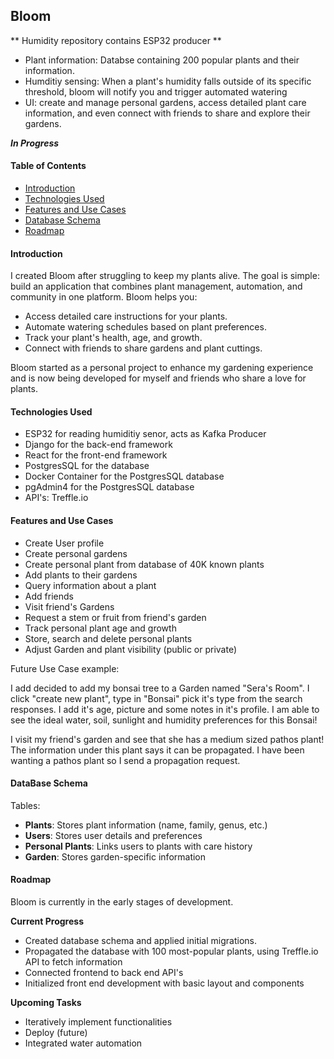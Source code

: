 ## Bloom

** Humidity repository contains ESP32 producer **

- Plant information: Databse containing 200 popular plants and their information. 
- Humditiy sensing: When a plant's humidity falls outside of its specific threshold, bloom will notify you and trigger automated watering
- UI: create and manage personal gardens, access detailed plant care information, and even connect with friends to share and explore their gardens.

***In Progress***

#### Table of Contents
- [Introduction](#introduction)
- [Technologies Used](#technologies-used)
- [Features and Use Cases](#Features-and-Use-Cases)
- [Database Schema](#database-schema)
- [Roadmap](#roadmap)


#### Introduction
I created Bloom after struggling to keep my plants alive. The goal is simple: build an application that combines plant management, automation, and community in one platform. Bloom helps you:

- Access detailed care instructions for your plants.
- Automate watering schedules based on plant preferences.
- Track your plant's health, age, and growth.
- Connect with friends to share gardens and plant cuttings.

Bloom started as a personal project to enhance my gardening experience and is now being developed for myself and friends who share a love for plants.


#### Technologies Used
- ESP32 for reading humiditiy senor, acts as Kafka Producer
- Django for the back-end framework 
- React for the front-end framework
- PostgresSQL for the database 
- Docker Container for the PostgresSQL database
- pgAdmin4 for the PostgresSQL database
- API's: Treffle.io
  

#### Features and Use Cases

- Create User profile
- Create personal gardens 
- Create personal plant from database of 40K known plants 
- Add plants to their gardens
- Query information about a plant 
- Add friends 
- Visit friend's Gardens 
- Request a stem or fruit from friend's garden
- Track personal plant age and growth
- Store, search and delete personal plants
- Adjust Garden and plant visibility (public or private)

Future Use Case example: 

I add decided to add my bonsai tree to a Garden named "Sera's Room". I click "create new plant", type in "Bonsai" pick it's type from the search responses. I add it's age, picture and some notes in it's profile. I am able to see the ideal water, soil, sunlight and humidity preferences for this Bonsai! 

I visit my friend's garden and see that she has a medium sized pathos plant! The information under this plant says it can be propagated. I have been wanting a pathos plant so I send a propagation request. 

#### DataBase Schema

Tables:
- **Plants**: Stores plant information (name, family, genus, etc.)
- **Users**: Stores user details and preferences
- **Personal Plants**: Links users to plants with care history
- **Garden**: Stores garden-specific information


#### Roadmap 
Bloom is currently in the early stages of development. 

**Current Progress**
- Created database schema and applied initial migrations.
- Propagated the database with 100 most-popular plants, using Treffle.io API to fetch information
- Connected frontend to back end API's
- Initialized front end development with basic layout and components  

**Upcoming Tasks**
- Iteratively implement functionalities
- Deploy (future)
- Integrated water automation 


